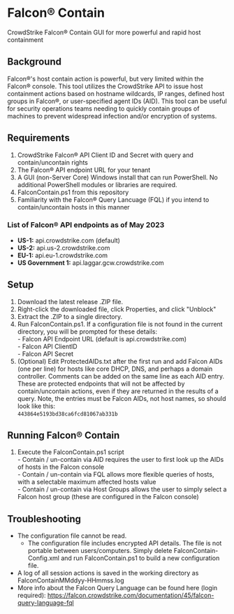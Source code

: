 # Falcon® Contain
CrowdStrike Falcon® Contain GUI for more powerful and rapid host containment

## Background  
  
  Falcon®'s host contain action is powerful, but very limited within the Falcon® console.  This tool utilizes the CrowdStrike API to issue host containment actions based on hostname wildcards, IP ranges, defined host groups in Falcon®, or user-specified agent IDs (AID).  This tool can be useful for security operations teams needing to quickly contain groups of machines to prevent widespread infection and/or encryption of systems.

## Requirements
  1. CrowdStrike Falcon® API Client ID and Secret with query and contain/uncontain rights
  2. The Falcon® API endpoint URL for your tenant
  3. A GUI (non-Server Core) Windows install that can run PowerShell.  No additional PowerShell modules or libraries are required.
  4. FalconContain.ps1 from this repository  
  5. Familiarity with the Falcon® Query Lancuage (FQL) if you intend to contain/uncontain hosts in this manner

### List of Falcon® API endpoints as of May 2023  
  - **US-1:**	api.crowdstrike.com (default)  
  - **US-2:**	api.us-2.crowdstrike.com  
  - **EU-1:**	api.eu-1.crowdstrike.com  
  - **US Government 1:** api.laggar.gcw.crowdstrike.com  

## Setup
  1. Download the latest release .ZIP file.
  2. Right-click the downloaded file, click Properties, and click "Unblock"
  3. Extract the .ZIP to a single directory.
  4. Run FalconContain.ps1. If a configuration file is not found in the current directory, you will be prompted for these details:  
    - Falcon API Endpoint URL (default is api.crowdstrike.com)  
    - Falcon API ClientID  
    - Falcon API Secret
  5. (Optional) Edit ProtectedAIDs.txt after the first run and add Falcon AIDs (one per line) for hosts like core DHCP, DNS, and perhaps a domain controller.  Comments can be added on the same line as each AID entry.  These are protected endpoints that will not be affected by contain/uncontain actions, even if they are returned in the results of a query.  Note, the entries must be Falcon AIDs, not host names, so should look like this:  
  ```443864e5193bd38ca6fcd81067ab331b```

## Running Falcon® Contain
  1. Execute the FalconContain.ps1 script  
    - Contain / un-contain via AID requires the user to first look up the AIDs of hosts in the Falcon console  
    - Contain / un-contain via FQL allows more flexible queries of hosts, with a selectable maximum affected hosts value  
    - Contain / un-contain via Host Groups allows the user to simply select a Falcon host group (these are configured in the Falcon console)  

## Troubleshooting
  - The configuration file cannot be read.
    - The configuration file includes encrypted API details.  The file is not portable between users/computers.  Simply delete FalconContain-Config.xml and run FalconContain.ps1 to build a new configuration file.
  - A log of all session actions is saved in the working directory as FalconContainMMddyy-HHmmss.log  
  - More info about the Falcon Query Language can be found here (login required): https://falcon.crowdstrike.com/documentation/45/falcon-query-language-fql  
